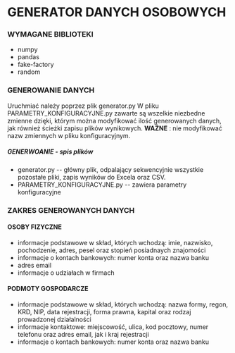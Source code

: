 # GENERATOR DANYCH OSOBOWYCH

### WYMAGANE BIBLIOTEKI ###

* numpy
* pandas
* fake-factory
* random


### GENEROWANIE DANYCH ###

Uruchmiać należy poprzez plik generator.py
W pliku PARAMETRY_KONFIGURACYJNE.py zawarte są wszelkie niezbedne zmienne dzięki, którym można modyfikować ilość generowanych danych, jak również ścieżki zapisu plików wynikowych.
**__WAŻNE__** : nie modyfikować nazw zmiennych w pliku konfiguracyjnym.

##### GENERWOANIE - spis plików #####

* generator.py -- główny plik, odpalający sekwencyjnie wszystkie pozostałe pliki, zapis wyników do Excela oraz CSV.
* PARAMETRY_KONFIGURACYJNE.py -- zawiera parametry konfiguracyjne

### ZAKRES GENEROWANYCH DANYCH ###

#### OSOBY FIZYCZNE
* informacje podstawowe w skład, których wchodzą: imie, nazwisko, pochodzenie, adres, pesel oraz stopień posiadnaych znajomości
* informacje o kontach bankowych: numer konta oraz nazwa banku
* adres email
* informacje o udziałach w firmach

#### PODMOTY GOSPODARCZE
* informacje podstawowe w skład, których wchodzą: nazwa formy, regon, KRD, NIP, data rejestracji, forma prawna, kapital oraz rodzaj prowadzonej działalności
* informacje kontaktowe: miejscowość, ulica, kod pocztowy, numer telefonu oraz adres email, jak i kraj rejestracji
* informacje o kontach bankowych: numer konta oraz nazwa banku